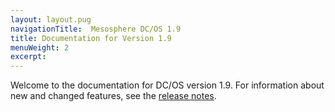 ```yaml
---
layout: layout.pug
navigationTitle:  Mesosphere DC/OS 1.9
title: Documentation for Version 1.9
menuWeight: 2
excerpt:
---
```


Welcome to the documentation for DC/OS version 1.9. For information about new and changed features, see the [release notes](/1.9/release-notes/).
